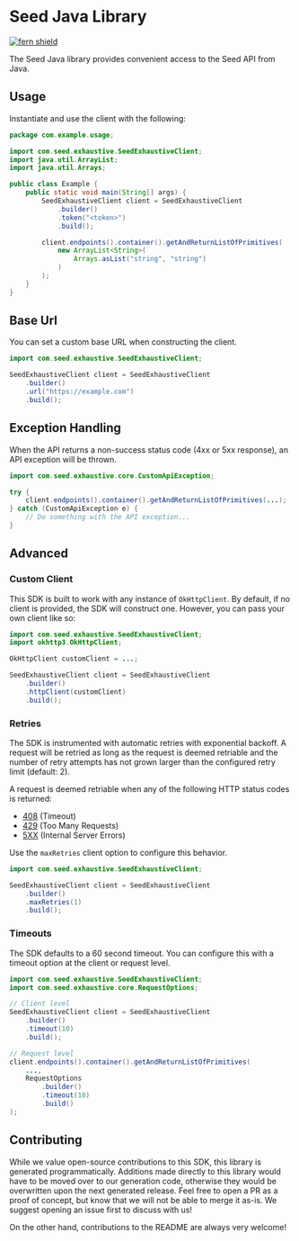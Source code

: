 # Seed Java Library

[![fern shield](https://img.shields.io/badge/%F0%9F%8C%BF-Built%20with%20Fern-brightgreen)](https://buildwithfern.com?utm_source=github&utm_medium=github&utm_campaign=readme&utm_source=Seed%2FJava)

The Seed Java library provides convenient access to the Seed API from Java.

## Usage

Instantiate and use the client with the following:

```java
package com.example.usage;

import com.seed.exhaustive.SeedExhaustiveClient;
import java.util.ArrayList;
import java.util.Arrays;

public class Example {
    public static void main(String[] args) {
        SeedExhaustiveClient client = SeedExhaustiveClient
            .builder()
            .token("<token>")
            .build();

        client.endpoints().container().getAndReturnListOfPrimitives(
            new ArrayList<String>(
                Arrays.asList("string", "string")
            )
        );
    }
}
```

## Base Url

You can set a custom base URL when constructing the client.

```java
import com.seed.exhaustive.SeedExhaustiveClient;

SeedExhaustiveClient client = SeedExhaustiveClient
    .builder()
    .url("https://example.com")
    .build();
```

## Exception Handling

When the API returns a non-success status code (4xx or 5xx response), an API exception will be thrown.

```java
import com.seed.exhaustive.core.CustomApiException;

try {
    client.endpoints().container().getAndReturnListOfPrimitives(...);
} catch (CustomApiException e) {
    // Do something with the API exception...
}
```

## Advanced

### Custom Client

This SDK is built to work with any instance of `OkHttpClient`. By default, if no client is provided, the SDK will construct one. 
However, you can pass your own client like so:

```java
import com.seed.exhaustive.SeedExhaustiveClient;
import okhttp3.OkHttpClient;

OkHttpClient customClient = ...;

SeedExhaustiveClient client = SeedExhaustiveClient
    .builder()
    .httpClient(customClient)
    .build();
```

### Retries

The SDK is instrumented with automatic retries with exponential backoff. A request will be retried as long
as the request is deemed retriable and the number of retry attempts has not grown larger than the configured
retry limit (default: 2).

A request is deemed retriable when any of the following HTTP status codes is returned:

- [408](https://developer.mozilla.org/en-US/docs/Web/HTTP/Status/408) (Timeout)
- [429](https://developer.mozilla.org/en-US/docs/Web/HTTP/Status/429) (Too Many Requests)
- [5XX](https://developer.mozilla.org/en-US/docs/Web/HTTP/Status/500) (Internal Server Errors)

Use the `maxRetries` client option to configure this behavior.

```java
import com.seed.exhaustive.SeedExhaustiveClient;

SeedExhaustiveClient client = SeedExhaustiveClient
    .builder()
    .maxRetries(1)
    .build();
```

### Timeouts

The SDK defaults to a 60 second timeout. You can configure this with a timeout option at the client or request level.

```java
import com.seed.exhaustive.SeedExhaustiveClient;
import com.seed.exhaustive.core.RequestOptions;

// Client level
SeedExhaustiveClient client = SeedExhaustiveClient
    .builder()
    .timeout(10)
    .build();

// Request level
client.endpoints().container().getAndReturnListOfPrimitives(
    ...,
    RequestOptions
        .builder()
        .timeout(10)
        .build()
);
```

## Contributing

While we value open-source contributions to this SDK, this library is generated programmatically.
Additions made directly to this library would have to be moved over to our generation code,
otherwise they would be overwritten upon the next generated release. Feel free to open a PR as
a proof of concept, but know that we will not be able to merge it as-is. We suggest opening
an issue first to discuss with us!

On the other hand, contributions to the README are always very welcome!
